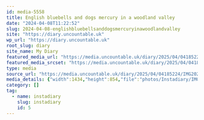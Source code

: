 ```yaml
---
id: media-5558
title: English bluebells and dogs mercury in a woodland valley
date: "2024-04-08T11:22:52"
slug: 2024-04-08-englishbluebellsanddogsmercuryinawoodlandvalley
site: "https://diary.uncountable.uk"
wp_url: "https://diary.uncountable.uk"
root_slug: diary
site_name: My Diary
featured_media_url: "https://media.uncountable.uk/diary/2025/04/04185224/IMG20240408122252-edited.webp"
featured_media_srcset: "https://media.uncountable.uk/diary/2025/04/04185224/IMG20240408122252-edited-300x179.webp 300w, https://media.uncountable.uk/diary/2025/04/04185224/IMG20240408122252-edited-1024x610.webp 1024w, https://media.uncountable.uk/diary/2025/04/04185224/IMG20240408122252-edited-150x150.webp 150w, https://media.uncountable.uk/diary/2025/04/04185224/IMG20240408122252-edited-640x381.webp 640w, https://media.uncountable.uk/diary/2025/04/04185224/IMG20240408122252-edited.webp 1434w"
type: media
source_url: "https://media.uncountable.uk/diary/2025/04/04185224/IMG20240408122252-edited.webp"
media_details: {"width":1434,"height":854,"file":"photos/Instadiary/IMG20240408122252-edited.webp","filesize":197740,"sizes":{"medium":{"file":"IMG20240408122252-edited-300x179.webp","width":300,"height":179,"filesize":28468,"mime_type":"image/webp","source_url":"https://media.uncountable.uk/diary/2025/04/04185224/IMG20240408122252-edited-300x179.webp"},"large":{"file":"IMG20240408122252-edited-1024x610.webp","width":1024,"height":610,"filesize":239794,"mime_type":"image/webp","source_url":"https://media.uncountable.uk/diary/2025/04/04185224/IMG20240408122252-edited-1024x610.webp"},"thumbnail":{"file":"IMG20240408122252-edited-150x150.webp","width":150,"height":150,"filesize":12552,"mime_type":"image/webp","source_url":"https://media.uncountable.uk/diary/2025/04/04185224/IMG20240408122252-edited-150x150.webp"},"mobwidth":{"file":"IMG20240408122252-edited-640x381.webp","width":640,"height":381,"filesize":116256,"mime_type":"image/webp","source_url":"https://media.uncountable.uk/diary/2025/04/04185224/IMG20240408122252-edited-640x381.webp"},"full":{"file":"IMG20240408122252-edited.webp","width":1434,"height":854,"mime_type":"image/webp","source_url":"https://media.uncountable.uk/diary/2025/04/04185224/IMG20240408122252-edited.webp"}},"image_meta":{"aperture":"0","credit":"","camera":"","caption":"","created_timestamp":"0","copyright":"","focal_length":"0","iso":"0","shutter_speed":"0","title":"","orientation":"0","keywords":[]}}
category: []
tag:
  - name: instadiary
    slug: instadiary
    id: 5
---
```


